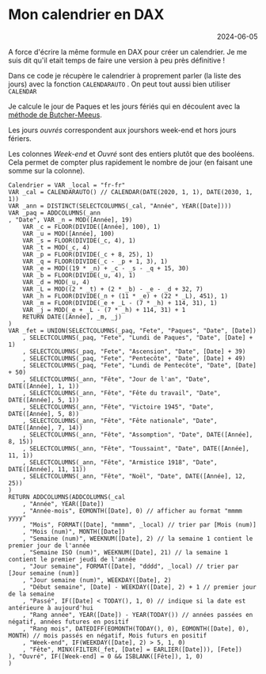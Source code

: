 # Mon calendrier en DAX

<p style="text-align: right;">2024-06-05</p>

A force d'écrire la même formule en DAX pour créer un calendrier. Je me suis dit qu'il etait temps de faire une version à peu près définitive !

Dans ce code je récupère le calendrier à proprement parler (la liste des jours) avec la fonction ```CALENDARAUTO``` . On peut tout aussi bien utiliser ```CALENDAR```

Je calcule le jour de Paques et les jours fériés qui en découlent avec la [méthode de Butcher-Meeus](https://fr.wikipedia.org/wiki/Calcul_de_la_date_de_P%C3%A2ques#M%C3%A9thode_moderne).

Les jours *ouvrés* correspondent aux jourshors week-end et hors jours fériers.

Les colonnes *Week-end* et *Ouvré* sont des entiers plutôt que des booléens. Cela permet de compter plus rapidement le nombre de jour (en faisant une somme sur la colonne).


<object data="../../Calendrier.dax" type="text/plain" width="500" height="200"></object>

```dax
Calendrier = VAR _local = "fr-fr"
VAR _cal = CALENDARAUTO() // CALENDAR(DATE(2020, 1, 1), DATE(2030, 1, 1))
VAR _ann = DISTINCT(SELECTCOLUMNS(_cal, "Année", YEAR([Date])))
VAR _paq = ADDCOLUMNS(_ann
, "Date", VAR _n = MOD([Année], 19)
    VAR _c = FLOOR(DIVIDE([Année], 100), 1)
    VAR _u = MOD([Année], 100)
    VAR _s = FLOOR(DIVIDE(_c, 4), 1)
    VAR _t = MOD(_c, 4)
    VAR _p = FLOOR(DIVIDE(_c + 8, 25), 1)
    VAR _q = FLOOR(DIVIDE(_c - _p + 1, 3), 1)
    VAR _e = MOD((19 * _n) + _c - _s - _q + 15, 30)
    VAR _b = FLOOR(DIVIDE(_u, 4), 1)
    VAR _d = MOD(_u, 4)
    VAR _L = MOD((2 * _t) + (2 * _b) - _e - _d + 32, 7)
    VAR _h = FLOOR(DIVIDE(_n + (11 * _e) + (22 * _L), 451), 1)
    VAR _m = FLOOR(DIVIDE(_e + _L - (7 * _h) + 114, 31), 1)
    VAR _j = MOD(_e + _L - (7 * _h) + 114, 31) + 1
    RETURN DATE([Année], _m, _j)
)
VAR _fet = UNION(SELECTCOLUMNS(_paq, "Fete", "Paques", "Date", [Date])
    , SELECTCOLUMNS(_paq, "Fete", "Lundi de Paques", "Date", [Date] + 1)
    , SELECTCOLUMNS(_paq, "Fete", "Ascension", "Date", [Date] + 39)
    , SELECTCOLUMNS(_paq, "Fete", "Pentecôte", "Date", [Date] + 49)
    , SELECTCOLUMNS(_paq, "Fete", "Lundi de Pentecôte", "Date", [Date] + 50)
    , SELECTCOLUMNS(_ann, "Fête", "Jour de l'an", "Date", DATE([Année], 1, 1))
    , SELECTCOLUMNS(_ann, "Fête", "Fête du travail", "Date", DATE([Année], 5, 1))
    , SELECTCOLUMNS(_ann, "Fête", "Victoire 1945", "Date", DATE([Année], 5, 8))
    , SELECTCOLUMNS(_ann, "Fête", "Fête nationale", "Date", DATE([Année], 7, 14))
    , SELECTCOLUMNS(_ann, "Fête", "Assomption", "Date", DATE([Année], 8, 15))
    , SELECTCOLUMNS(_ann, "Fête", "Toussaint", "Date", DATE([Année], 11, 1))
    , SELECTCOLUMNS(_ann, "Fête", "Armistice 1918", "Date", DATE([Année], 11, 11))
    , SELECTCOLUMNS(_ann, "Fête", "Noël", "Date", DATE([Année], 12, 25))
)
RETURN ADDCOLUMNS(ADDCOLUMNS(_cal
    , "Année", YEAR([Date])
    , "Année-mois", EOMONTH([Date], 0) // afficher au format "mmmm yyyy"
    , "Mois", FORMAT([Date], "mmmm", _local) // trier par [Mois (num)]
    , "Mois (num)", MONTH([Date])
    , "Semaine (num)", WEEKNUM([Date], 2) // la semaine 1 contient le premier jour de l'année
    , "Semaine ISO (num)", WEEKNUM([Date], 21) // la semaine 1 contient le premier jeudi de l'année
    , "Jour semaine", FORMAT([Date], "dddd", _local) // trier par [Jour semaine (num)]
    , "Jour semaine (num)", WEEKDAY([Date], 2)
    , "Début semaine", [Date] - WEEKDAY([Date], 2) + 1 // premier jour de la semaine
    , "Passé", IF([Date] < TODAY(), 1, 0) // indique si la date est antérieure à aujourd'hui
    , "Rang année", YEAR([Date]) - YEAR(TODAY()) // années passées en négatif, années futures en positif
    , "Rang mois", DATEDIFF(EOMONTH(TODAY(), 0), EOMONTH([Date], 0), MONTH) // mois passés en négatif, Mois futurs en positif
    , "Week-end", IF(WEEKDAY([Date], 2) > 5, 1, 0)
    , "Fête", MINX(FILTER(_fet, [Date] = EARLIER([Date])), [Fete])
), "Ouvré", IF([Week-end] = 0 && ISBLANK([Fête]), 1, 0)
)
```
